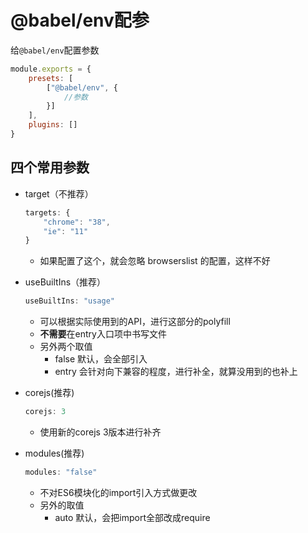 # @babel/env配参

给`@babel/env`配置参数

```js
module.exports = {
    presets: [
        ["@babel/env", {
            //参数
        }]
    ],
    plugins: []
}
```

## 四个常用参数

- target（不推荐）
    ```js
    targets: {
        "chrome": "38",
        "ie": "11"
    }
    ```
    - 如果配置了这个，就会忽略 browserslist 的配置，这样不好

- useBuiltIns（推荐）
    ```js
    useBuiltIns: "usage"
    ```
    - 可以根据实际使用到的API，进行这部分的polyfill
    - **不需要**在entry入口项中书写文件
    - 另外两个取值
        - false 默认，会全部引入
        - entry 会针对向下兼容的程度，进行补全，就算没用到的也补上
- corejs(推荐)
    ```js
    corejs: 3
    ```
    - 使用新的corejs 3版本进行补齐
- modules(推荐)
    ```js
    modules: "false"
    ```
    - 不对ES6模块化的import引入方式做更改
    - 另外的取值
        - auto 默认，会把import全部改成require

